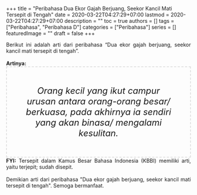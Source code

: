 +++
title = "Peribahasa Dua Ekor Gajah Berjuang, Seekor Kancil Mati Tersepit di Tengah"
date = 2020-03-22T04:27:29+07:00
lastmod = 2020-03-22T04:27:29+07:00
description = ""
toc = true
authors = []
tags = ["Peribahasa", "Peribahasa D"]
categories = ["Peribahasa"]
series = []
featuredImage = ""
draft = false
+++

<div dir="ltr" style="text-align: left;" trbidi="on"><div style="text-align: justify;">Berikut ini adalah arti dari peribahasa “Dua ekor gajah berjuang, seekor kancil mati tersepit di tengah”.</div><br /><div style="text-align: justify;"><b>Artinya:</b></div><div style="border: 2px dashed #ddd; font-size: 24px; height: auto; margin: 0 auto; padding: 50px; text-align: center; width: auto;"><i>Orang kecil yang ikut campur urusan antara orang-orang besar/ berkuasa, pada akhirnya ia sendiri yang akan binasa/ mengalami kesulitan.</i></div><div style="text-align: justify;"><b>FYI:</b> Tersepit dalam Kamus Besar Bahasa Indonesia (KBBI) memiliki arti, yaitu terjepit; sudah disepit.<br /><br /></div><div style="text-align: justify;">Demikian arti dari peribahasa "Dua ekor gajah berjuang, seekor kancil mati tersepit di tengah". Semoga bermanfaat.</div></div>
